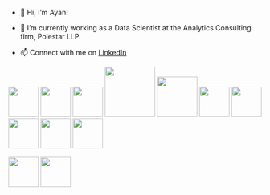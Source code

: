 - 👋 Hi, I’m Ayan!
 
- &#128188; I’m currently working as a Data Scientist at the Analytics Consulting firm, Polestar LLP. 

- 📫 Connect with me on  <a href="https://www.linkedin.com/in/ayan-s-57850a19b/">LinkedIn</a>



<a> <img width ='60px' src ='https://upload.wikimedia.org/wikipedia/commons/thumb/c/c3/Python-logo-notext.svg/1200px-Python-logo-notext.svg.png'> </a>
<a> <img width ='60px' src ='https://styles.redditmedia.com/t5_2qm6k/styles/communityIcon_dhjr6guc03x51.png?width=256&s=3e825b7205c7f497d4695028e358d26ee359f84b'> </a>
<a> <img width ='60px' src ='https://upload.wikimedia.org/wikipedia/commons/thumb/0/05/Scikit_learn_logo_small.svg/1200px-Scikit_learn_logo_small.svg.png'> </a>
<a> <img width ='100px' src ='https://i.redd.it/c6h7rok9c2v31.jpg'> </a>
<a> <img width ='80px' src ='https://upload.wikimedia.org/wikipedia/commons/8/8a/Plotly_logo_for_digital_final_%286%29.png'> </a>
<a> <img width ='60px' src ='https://user-images.githubusercontent.com/67586773/105040771-43887300-5a88-11eb-9f01-bee100b9ef22.png'> </a>
<a> <img width ='60px' src ='https://cdn-images-1.medium.com/max/1200/1*iDQvKoz7gGHc6YXqvqWWZQ.png'> </a>
<a> <img width ='60px' src ='https://res.cloudinary.com/apideck/image/upload/v1614063907/marketplaces/ckhg56iu1mkpc0b66vj7fsj3o/listings/abxnujenvxm9lx0orn4k.png'> </a>
<a> <img width ='60px' src ='https://upload.wikimedia.org/wikipedia/commons/thumb/b/b2/SCIPY_2.svg/1200px-SCIPY_2.svg.png'> </a>
<a> <img width ='60px' src='https://blog.dataiku.com/hubfs/Dataiku-Logo.jpg'> </a>

<a> <img width ='60px' src ='https://upload.wikimedia.org/wikipedia/commons/thumb/e/e0/Git-logo.svg/1280px-Git-logo.svg.png'> </a>
<a> <img width ='60px' src ='https://logos-world.net/wp-content/uploads/2022/02/Power-BI-Logo-700x394.png'> </a>


<!---
ayanatherate/ayanatherate is a ✨ special ✨ repository because its `README.md` (this file) appears on your GitHub profile.
You can click the Preview link to take a look at your changes.
--->
